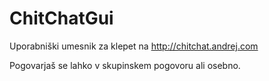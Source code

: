 # ChitChatGui

Uporabniški umesnik za klepet na http://chitchat.andrej.com

Pogovarjaš se lahko v skupinskem pogovoru ali osebno.
